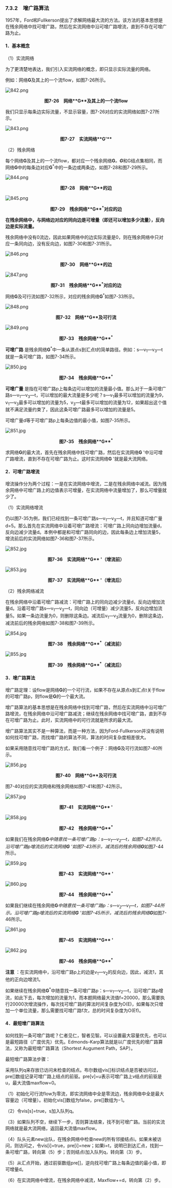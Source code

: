 ### 7.3.2　增广路算法

1957年，Ford和Fullkerson提出了求解网络最大流的方法。该方法的基本思想是在残余网络中找可增广路，然后在实流网络中沿可增广路增流，直到不存在可增广路为止。

#### 1．基本概念

（1）实流网络

为了更清楚地表达，我们引入实流网络的概念，即只显示实际流量的网络。

例如：网络**G**及其上的一个流flow，如图7-26所示。

![842.png](../images/842.png)
<center class="my_markdown"><b class="my_markdown">图7-26　网络**G**及其上的一个流flow</b></center>

我们只显示每条边实际流量，不显示容量，图7-26对应的实流网络如图7-27所示。

![843.png](../images/843.png)
<center class="my_markdown"><b class="my_markdown">图7-27　实流网络**G'**</b></center>

（2）残余网络

每个网络**G**及其上的一个流flow，都对应一个残余网络**G**<sup class="my_markdown">*</sup>。**G**<sup class="my_markdown">*</sup>和G结点集相同，而网络**G**中的每条边对应**G**<sup class="my_markdown">*</sup>中的一条边或两条边，如图7-28和图7-29所示。

![844.png](../images/844.png)
<center class="my_markdown"><b class="my_markdown">图7-28　网络**G**的边</b></center>

![845.png](../images/845.png)
<center class="my_markdown"><b class="my_markdown">图7-29　残余网络**G**<sup class="my_markdown">*</sup>对应的边</b></center>

**在残余网络中，与网络边对应的同向边是可增量（即还可以增加多少流量），反向边是实际流量。**

残余网络中没有0流边，因此如果网络中的边实际流量是0，则在残余网络中只对应一条同向边，没有反向边，如图7-30和图7-31所示。

![846.png](../images/846.png)
<center class="my_markdown"><b class="my_markdown">图7-30　网络**G**的边</b></center>

![847.png](../images/847.png)
<center class="my_markdown"><b class="my_markdown">图7-31　残余网络**G**<sup class="my_markdown">*</sup>对应的边</b></center>

网络**G**及可行流如图7-32所示，对应的残余网络**G**<sup class="my_markdown">*</sup>如图7-33所示。

![848.png](../images/848.png)
<center class="my_markdown"><b class="my_markdown">图7-32　网络**G**及可行流</b></center>

![849.png](../images/849.png)
<center class="my_markdown"><b class="my_markdown">图7-33　残余网络**G**<sup class="my_markdown">*</sup></b></center>

**可增广路** 是残余网络**G**<sup class="my_markdown">*</sup>中一条从源点s到汇点t的简单路径。例如：s—v<sub class="my_markdown">1</sub>—v<sub>3</sub>—t就是一条可增广路，如图7-34所示。

![850.jpg](../images/850.jpg)
<center class="my_markdown"><b class="my_markdown">图7-34　残余网络**G**<sup class="my_markdown">*</sup></b></center>

**可增广量** 是指在可增广路p上每条边可以增加的流量最小值。那么对于一条可增广路s—v<sub class="my_markdown">1</sub>—v<sub>3</sub>—t，可以增加的最大流量是多少呢？s—v<sub class="my_markdown">1</sub>最多可以增加的流量为9，v<sub class="my_markdown">1</sub>—v<sub>3</sub>最多可以增加的流量为5，v<sub>3</sub>—t最多可以增加的流量为12，如果超出这个值就不满足流量约束了，因此这条可增广路最多可以增加的流量是5。

可增广量d等于可增广路p上每条边值的最小值，如图7-35所示。

![851.jpg](../images/851.jpg)
<center class="my_markdown"><b class="my_markdown">图7-35　残余网络**G**<sup class="my_markdown">*</sup></b></center>

求网络**G**的最大流，首先在残余网络中找可增广路，然后在实流网络**G** '中沿可增广路增流，直到不存在可增广路为止。这时实流网络**G** '就是最大流网络。

#### 2．可增广路增流

增流操作分为两个过程：一是在实流网络中增流，二是在残余网络中减流。因为残余网络中可增广路上的边值表示可增量，在实流网络中流量增加了，那么可增量就少了。

（1）实流网络增流

仍以图7-35为例，我们已经找到一条可增广路s—v<sub class="my_markdown">1</sub>—v<sub>3</sub>—t，并且知道可增广量d=5。那么首先在实流网络中沿着可增广路增流：可增广路上同向边增加流量d，反向边减少流量d。本例中都是和可增广路同向的边，因此每条边上增加流量5，增流前后的实流网络如图7-36和图7-37所示。

![852.jpg](../images/852.jpg)
<center class="my_markdown"><b class="my_markdown">图7-36　实流网络**G** '（增流前）</b></center>

![853.jpg](../images/853.jpg)
<center class="my_markdown"><b class="my_markdown">图7-37　实流网络**G** '（增流后）</b></center>

（2）残余网络减流

在残余网络中沿着可增广路减流：可增广路上的同向边减少流量d，反向边增加流量d。沿着可增广路s—v<sub class="my_markdown">1</sub>—v<sub>3</sub>—t，同向边（可增量）减少流量5，反向边增加流量5。如果一条边流量为0，则删除这条边。减流后v<sub class="my_markdown">1</sub>—v<sub>3</sub>流量为0，删除这条边，减流前后的残余网络如图7-38和图7-39所示。

![854.jpg](../images/854.jpg)
<center class="my_markdown"><b class="my_markdown">图7-38　残余网络**G**<sup class="my_markdown">*</sup>（减流前）</b></center>

![855.jpg](../images/855.jpg)
<center class="my_markdown"><b class="my_markdown">图7-39　残余网络**G**<sup class="my_markdown">*</sup>（减流后）</b></center>

#### 3．增广路算法

增广路定理：设flow是网络**G**的一个可行流，如果不存在从源点s到汇点t关于flow的可增广路p，则flow是**G**的一个最大流。

增广路算法的基本思想是在残余网络中找到可增广路，然后在实流网络中沿可增广路增流，在残余网络中沿可增广路减流；继续在残余网络中找可增广路，直到不存在可增广路为止。此时，实流网络中的可行流就是所求的最大流。

增广路算法其实不是一种算法，而是一种方法，因为Ford-Fullkerson并没有说明如何找可增广路，而找增广路的算法不同，算法的时间复杂度相差很大。

如果采用随意找可增广路的方式，我们看一个例子：网络**G**及可行流如图7-40所示。

![856.jpg](../images/856.jpg)
<center class="my_markdown"><b class="my_markdown">图7-40　网络**G**及可行流</b></center>

图7-40对应的实流网络和残余网络如图7-41和图7-42所示。

![857.jpg](../images/857.jpg)
<center class="my_markdown"><b class="my_markdown">图7-41　实流网络**G** '</b></center>

![858.jpg](../images/858.jpg)
<center class="my_markdown"><b class="my_markdown">图7-42　残余网络**G**<sup class="my_markdown">*</sup></b></center>

如果我们在残余网络**G**<sup class="my_markdown">*</sup>中随意找一条可增广路p：s—v<sub class="my_markdown">1</sub>—v<sub>2</sub>—t，如图7-42所示。沿可增广路p增流后的实流网络**G** '如图7-43所示，减流后的残余网络**G**<sup class="my_markdown">*</sup>如图7-44所示。

![859.jpg](../images/859.jpg)
<center class="my_markdown"><b class="my_markdown">图7-43　实流网络**G** '</b></center>

![860.jpg](../images/860.jpg)
<center class="my_markdown"><b class="my_markdown">图7-44　残余网络**G**<sup class="my_markdown">*</sup></b></center>

如果我们继续在残余网络**G**<sup class="my_markdown">*</sup>中随意找一条可增广路p：s—v<sub class="my_markdown">2</sub>—v<sub>1</sub>—t，如图7-44所示。沿可增广路p增流后的实流网络**G** '如图7-45所示，减流后的残余网络**G**<sup class="my_markdown">*</sup>如图7-46所示。

![861.jpg](../images/861.jpg)
<center class="my_markdown"><b class="my_markdown">图7-45　实流网络**G** '</b></center>

![862.jpg](../images/862.jpg)
<center class="my_markdown"><b class="my_markdown">图7-46　残余网络**G**<sup class="my_markdown">*</sup></b></center>

**注意** ：在实流网络中，沿可增广路p上的边是v<sub class="my_markdown">1</sub>—v<sub>2</sub>的反向边，因此，减流1，其他的正向边增流1。

如果继续在残余网络**G**<sup class="my_markdown">*</sup>中随意找一条可增广路p：s—v<sub class="my_markdown">1</sub>—v<sub>2</sub>—t，沿可增广路p增流，如此下去，每次增加的流量为1，而本题网络最大流值f=20000，那么需要执行20000次增流操作，每次找可增广路的算法时间复杂度为O(E)，如果每次只增加一个单位流量，那么需要找可增广路f次，总的时间复杂度为O(Ef)。

#### 4．最短增广路算法

如何找到一条可增广路呢？仁者见仁，智者见智。可以设置最大容量优先，也可以是最短路径（广度优先）优先。Edmonds-Karp算法就是以广度优先的增广路算法，又称为最短增广路算法（Shortest Augument Path，SAP）。

最短增广路算法步骤：

采用队列q来存放已访问未检查的结点。布尔数组vis[]标识结点是否被访问过，pre[]数组记录可增广路上结点的前驱。pre[v]=u表示可增广路上v结点的前驱是u，最大流值maxflow=0。

（1）初始化可行流flow为零流，即实流网络中全是零流边，残余网络中全是最大容量边（可增量）。初始化vis[]数组为false，pre[]数组为−1。

（2）令vis[s]=true，s加入队列q。

（3）如果队列不空，继续下一步，否则算法结束，找不到可增广路。当前的实流网络就是最大流网络，返回最大流值maxflow。

（4）队头元素new出队，在残余网络中检查new的所有邻接结点i。如果未被访问，则访问之，令vis[i]=true，pre[i]=new；如果i=t，说明已到达汇点，找到一条可增广路，转向第（5）步；否则结点i加入队列q，转向第（3）步。

（5）从汇点开始，通过前驱数组pre[]，逆向找可增广路上每条边值的最小值，即可增量d。

（6）在实流网络中增流，在残余网络中减流，Maxflow+=d，转向第（2）步。

